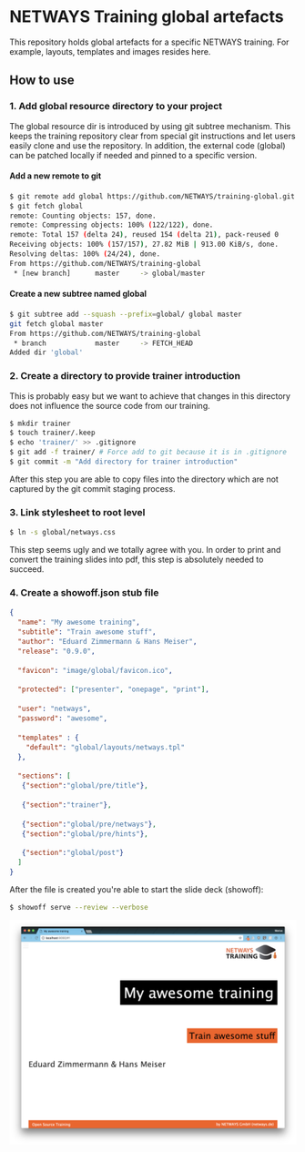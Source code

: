 # NETWAYS Training global artefacts

This repository holds global artefacts for a specific NETWAYS training. For example, layouts, templates and images
resides here.

## How to use

### 1. Add global resource directory to your project

The global resource dir is introduced by using git subtree mechanism. This keeps the training repository clear from
special git instructions and let users easily clone and use the repository. In addition, the external code (global) can
be patched locally if needed and pinned to a specific version.

#### Add a new remote to git
```bash
$ git remote add global https://github.com/NETWAYS/training-global.git
$ git fetch global
remote: Counting objects: 157, done.
remote: Compressing objects: 100% (122/122), done.
remote: Total 157 (delta 24), reused 154 (delta 21), pack-reused 0
Receiving objects: 100% (157/157), 27.82 MiB | 913.00 KiB/s, done.
Resolving deltas: 100% (24/24), done.
From https://github.com/NETWAYS/training-global
 * [new branch]      master     -> global/master
```

#### Create a new subtree named global
```bash
$ git subtree add --squash --prefix=global/ global master
git fetch global master
From https://github.com/NETWAYS/training-global
 * branch            master     -> FETCH_HEAD
Added dir 'global'
```

### 2. Create a directory to provide trainer introduction

This is probably easy but we want to achieve that changes in this directory does not influence the source code from our
training.

```bash
$ mkdir trainer
$ touch trainer/.keep
$ echo 'trainer/' >> .gitignore
$ git add -f trainer/ # Force add to git because it is in .gitignore
$ git commit -m "Add directory for trainer introduction"
```

After this step you are able to copy files into the directory which are not captured by the git commit staging process.

### 3. Link stylesheet to root level

```bash
$ ln -s global/netways.css
```

This step seems ugly and we totally agree with you. In order to print and convert the training slides into pdf, this
step is absolutely needed to succeed.  

### 4. Create a showoff.json stub file

```json
{ 
  "name": "My awesome training",
  "subtitle": "Train awesome stuff",
  "author": "Eduard Zimmermann & Hans Meiser",
  "release": "0.9.0",

  "favicon": "image/global/favicon.ico",

  "protected": ["presenter", "onepage", "print"],

  "user": "netways",
  "password": "awesome",

  "templates" : {
    "default": "global/layouts/netways.tpl"
  },

  "sections": [
   {"section":"global/pre/title"},
   
   {"section":"trainer"},
   
   {"section":"global/pre/netways"},
   {"section":"global/pre/hints"},

   {"section":"global/post"}
  ]
}
```

After the file is created you're able to start the slide deck (showoff):

```bash
$ showoff serve --review --verbose
```

![Screenshot][screenshot1]

[screenshot1]:_images/doc/awesome-training.png
